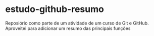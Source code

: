 # estudo-github-resumo
Reposiório como parte de um atividade de um curso de Git e GitHub. Aproveitei para adicionar um resumo das principais funções
